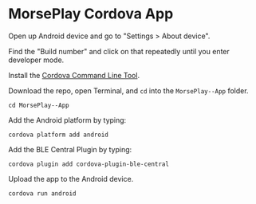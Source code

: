 # MorsePlay Cordova App

Open up Android device and go to "Settings > About device".

Find the "Build number" and click on that repeatedly until you enter developer mode.

Install the [Cordova Command Line Tool](https://cordova.apache.org/docs/en/latest/guide/cli/).

Download the repo, open Terminal, and `cd` into the `MorsePlay--App` folder.

```
cd MorsePlay--App
```

Add the Android platform by typing:

```
cordova platform add android
```

Add the BLE Central Plugin by typing:

```
cordova plugin add cordova-plugin-ble-central
```

Upload the app to the Android device.

```
cordova run android
```
